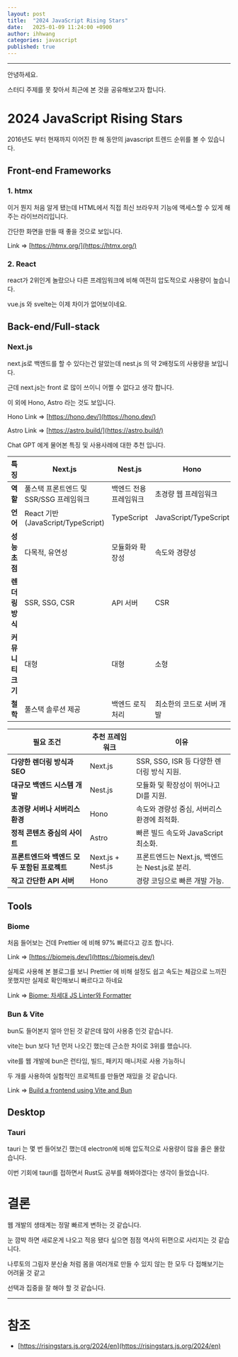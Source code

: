 ```yaml
---
layout: post
title:  "2024 JavaScript Rising Stars"
date:   2025-01-09 11:24:00 +0900
author: ihhwang
categories: javascript
published: true
---
```

<hr/>

안녕하세요.

스터디 주제를 못 찾아서 최근에 본 것을 공유해보고자 합니다. 

# 2024 JavaScript Rising Stars

2016년도 부터 현재까지 이어진 한 해 동안의 javascript 트렌드 순위를 볼 수 있습니다.

## Front-end Frameworks

### 1. htmx

이거 뭔지 처음 알게 됐는데 HTML에서 직접 최신 브라우저 기능에 액세스할 수 있게 해주는 라이브러리입니다.

간단한 화면을 만들 때 좋을 것으로 보입니다.

Link => [https://htmx.org/](https://htmx.org/)

### 2. React

react가 2위인게 놀랐으나 다른 프레임워크에 비해 여전히 압도적으로 사용량이 높습니다.

vue.js 와 svelte는 이제 차이가 없어보이네요.

## Back-end/Full-stack

### Next.js

next.js로 백엔드를 할 수 있다는건 알았는데 nest.js 의 약 2배정도의 사용량을 보입니다.

근데 next.js는 front 로 많이 쓰이니 어쩔 수 없다고 생각 합니다.

이 외에 Hono, Astro 라는 것도 보입니다.

Hono Link => [https://hono.dev/](https://hono.dev/)

Astro Link => [https://astro.build/](https://astro.build/)

Chat GPT 에게 물어본 특징 및 사용사례에 대한 추천 입니다.


|특징|Next.js|Nest.js|Hono|Astro|
|---|---|---|---|---|
|**역할**|풀스택 프론트엔드 및 SSR/SSG 프레임워크|백엔드 전용 프레임워크|초경량 웹 프레임워크|정적 사이트 생성(SSG) 및 컴포넌트 중심 개발|
|**언어**|React 기반 (JavaScript/TypeScript)|TypeScript|JavaScript/TypeScript|JavaScript/TypeScript|
|**성능 초점**|다목적, 유연성|모듈화와 확장성|속도와 경량성|빌드 속도와 정적 콘텐츠 최적화|
|**렌더링 방식**|SSR, SSG, CSR|API 서버|CSR|SSG, CSR|
|**커뮤니티 크기**|대형|대형|소형|중형|
|**철학**|풀스택 솔루션 제공|백엔드 로직 처리|최소한의 코드로 서버 개발|정적 및 하이브리드 사이트 생성 최적화|


|필요 조건|추천 프레임워크|이유|
|---|---|---|
|**다양한 렌더링 방식과 SEO**|Next.js|SSR, SSG, ISR 등 다양한 렌더링 방식 지원.|
|**대규모 백엔드 시스템 개발**|Nest.js|모듈화 및 확장성이 뛰어나고 DI를 지원.|
|**초경량 서버나 서버리스 환경**|Hono|속도와 경량성 중심, 서버리스 환경에 최적화.|
|**정적 콘텐츠 중심의 사이트**|Astro|빠른 빌드 속도와 JavaScript 최소화.|
|**프론트엔드와 백엔드 모두 포함된 프로젝트**|Next.js + Nest.js|프론트엔드는 Next.js, 백엔드는 Nest.js로 분리.|
|**작고 간단한 API 서버**|Hono|경량 코딩으로 빠른 개발 가능.|


## Tools

### Biome

처음 들어보는 건데 Prettier 에 비해 97% 빠르다고 강조 합니다.

Link => [https://biomejs.dev/](https://biomejs.dev/)

실제로 사용해 본 블로그를 보니 Prettier 에 비해 설정도 쉽고 속도는 체감으로 느끼진 못했지만 실제로 확인해보니 빠르다고 하네요

Link => [Biome: 차세대 JS Linter와 Formatter](https://dabletech.oopy.io/5a038d59-1cee-47f2-aaff-68e00115a399)

### Bun & Vite

bun도 들어본지 얼마 안된 것 같은데 많이 사용중 인것 같습니다.

vite는 bun 보다 1년 먼저 나오긴 했는데 근소한 차이로 3위를 했습니다.

vite를 웹 개발에 bun은 런타임, 빌드, 패키지 매니저로 사용 가능하니

두 개를 사용하여 실험적인 프로젝트를 만들면 재밌을 것 같습니다.

Link => [Build a frontend using Vite and Bun](https://bun.sh/guides/ecosystem/vite)

## Desktop

### Tauri

tauri 는 몇 번 들어보긴 했는데 electron에 비해 압도적으로 사용량이 많을 줄은 몰랐습니다.

이번 기회에 tauri를 접하면서 Rust도 공부를 해봐야겠다는 생각이 들었습니다.

# 결론

웹 개발의 생태계는 정말 빠르게 변하는 것 같습니다.

눈 깜박 하면 새로운게 나오고 적응 됐다 싶으면 점점 역사의 뒤편으로 사리지는 것 같습니다.

나루토의 그림자 분신술 처럼 몸을 여러개로 만들 수 있지 않는 한 모두 다 접해보기는 어려울 것 같고

선택과 집중을 잘 해야 할 것 같습니다.

---
# 참조

* [https://risingstars.js.org/2024/en](https://risingstars.js.org/2024/en)
